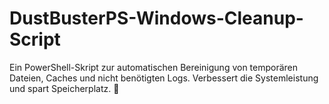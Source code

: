 # DustBusterPS-Windows-Cleanup-Script
Ein PowerShell-Skript zur automatischen Bereinigung von temporären Dateien, Caches und nicht benötigten Logs. Verbessert die Systemleistung und spart Speicherplatz. 🚀

